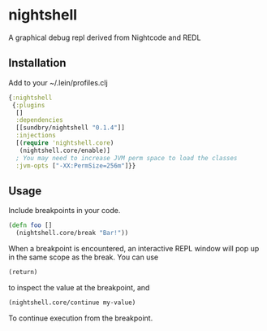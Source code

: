 nightshell
==========

A graphical debug repl derived from Nightcode and REDL

## Installation


Add to your ~/.lein/profiles.clj

```clj
{:nightshell
 {:plugins
  []
  :dependencies
  [[sundbry/nightshell "0.1.4"]]
  :injections
  [(require 'nightshell.core)
   (nightshell.core/enable)]
  ; You may need to increase JVM perm space to load the classes
  :jvm-opts ["-XX:PermSize=256m"]}}
```

## Usage

Include breakpoints in your code.
```clj
(defn foo []
  (nightshell.core/break "Bar!"))
```

When a breakpoint is encountered, an interactive REPL window will pop up in the same scope as the break. You can use 
```clj
(return)
```
to inspect the value at the breakpoint, and 
```clj
(nightshell.core/continue my-value)
```
To continue execution from the breakpoint.
